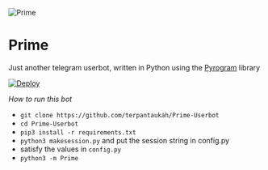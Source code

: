 ![Prime](https://telegra.ph/file/7e0c2450664bfc304203b.jpg)

# Prime

Just another telegram userbot, written in Python using the [Pyrogram](https://github.com/pyrogram/pyrogram) library

[![Deploy](https://www.herokucdn.com/deploy/button.svg)](https://heroku.com/deploy?template=https://github.com/terpantaukah/Prime-Userbot)

*How to run this bot*

- `git clone https://github.com/terpantaukah/Prime-Userbot`
- `cd Prime-Userbot`
- `pip3 install -r requirements.txt`
- `python3 makesession.py` and put the session string in config.py
- satisfy the values in `config.py`
- `python3 -m Prime`
